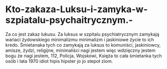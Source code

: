 # Kto-zakaza-Luksu-i-zamyka-w-szpiatalu-psychaitrycznym.-
Za co jest zakaz lukusu.
Za luksus w szpitalu psychiatrycznym zamykają wariaci żydowskiego minimalizmu minimalizm i jaskiniowe życie to ich kredo. Śmietanaka tych co zamykają za luksus to komuniści, jaskiniowcy, amisze, żydzi, religijne, minimaliści nagi jestem więc wdzięczny jestem bogu że nagi jestem, 112, Policja, Wojskowi, Księża to cała śmietanka tych osób i lata 1970 idiot hipis hipster jo jo stepoł ziom.    
